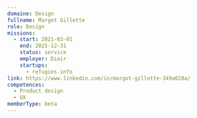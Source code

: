 ```yaml
---
domaine: Design
fullname: Margot Gillette
role: Design
missions:
  - start: 2021-03-01
    end: 2025-12-31
    status: service
    employer: Diair
    startups:
      - refugies.info
link: https://www.linkedin.com/in/margot-gillette-349a028a/
competences:
  - Product design
  - UX
memberType: beta
---
```


